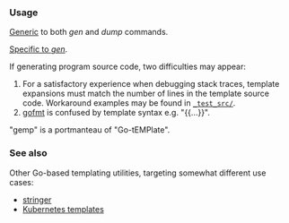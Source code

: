 ### Usage

[Generic](./doc/usage.md) to both *gen* and *dump* commands.

[Specific to *gen*](./doc/gen-usage.md).

If generating program source code, two difficulties may appear:
 1. For a satisfactory experience when debugging stack traces,
template expansions must match the number of lines in the template source code.
Workaround examples may be found in [```_test_src/```](./_test_src/).
 2. [gofmt](https://golang.org/cmd/gofmt/) is confused by template syntax e.g. "{{...}}".

"gemp" is a portmanteau of "Go-tEMPlate".

### See also

Other Go-based templating utilities, targeting somewhat different use cases:
 - [stringer](https://pkg.go.dev/golang.org/x/tools@v0.1.0/cmd/stringer)
 - [Kubernetes templates](https://pkg.go.dev/k8s.io/kubernetes/pkg/kubectl/util/templates)
